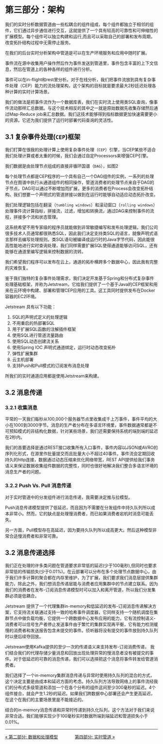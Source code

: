 第三部分：架构
================================
我们的实时分析数据管道由一些松耦合的组件组成，每个组件都独立于相邻的组件，它们通过异步通信进行交互，这就提供了一个具有较高的可靠性和可伸缩性的扩展模型。每个组件可以独立构建和运行,而且可以采取自己的部署和发布周期，改变拓扑结构过程中无需停止服务。


在我们的后台实时分析架构中管道是可以在生产环境服务和应用中随时扩展。

事件流在源中收集用户操作然后作为事件发送到管道里，事件包含丰富的上下文信息，然后在管道上的各种各样的组件进行分析。

事件可以在in-flight和rest里分析。对于在线分析，我们把事件流放到具有复杂事件处理（CEP）能力的流处理架构，这个架构的目标就是要求最大2秒廷迟处理各种计算的实时计算场景。

我们的做法是把事件流作为一个数据库表，我们在实时流上使用类SQL查询，像事件流动那样汇总数据。与这个技术相反的其中之一就是原始数据先收集存储然后通过Map-Reduce job来汇总数据。我们这技术能够得到指标数据更加快速需要更小的资源，它还为我们提供了运行时部署代码查询的灵活性。



3.1 复杂事件处理(`CEP`)框架
----------------------

我们打算在很我的处理计算上使用复杂事件处理（`CEP`）引擎，当CEP某些不适合我们处理计算或者太重的时候，我们会通过自定Processors来增强CEP引擎。

我们数据是由处理节点组成的直接非循环国谱（`DAG`），如图2

每个处理节点都是CEP程序的一个具有自己一个DAG组件的实例，一系列的处理节点在图谱中执行从通道组件的相同操作，管道消费者的处理节点来自于DAG的子节点，DAG可以通过不断增加而扩展，更多的消费者在Process会改变拓朴结构。我们想要一个声明式的管道拼接以做到在运行时能够自动适应动态拓扑改变。

我们处理逻辑包括在翻滚（`tumbling windows`）和滚动窗口（`rolling windows`）处理事件流计算指标，拼接流，过滤，增加和转换流，通过DAG来控制事件的流程，拼接多个流和状态管理。

这系统希望不用专家级的程序员就能做到非常敏捷编写和发布处理逻辑，我们公司很多技术人员通常都很熟悉SQL，因此我们决定支持类SQL的语言，就像声明式语言那样去编写处理规则。类SQL语句被编译成运行时的Java字节代码，因此能很高性能地进行实时查询处理，我们同样需要扩展SQL使得通道能够访问SQL，还有能够在通道里编写逻辑来控制数据的流转。

我们希望我们程序可以发布在云上，通道的拓朴横跨多个数据中心，因此我有完整的灾难恢复。

鉴于我们独特的复杂事件处理需求，我们决定开发基于Spring和分布式复杂事件处理基础框架，并称为Jetstream，它给我们提供了一个基于Java的CEP框架和用来在云环境中构建、部署和管理CEP应用的工具。这工具同时提供发布在Docker容器的EC2环境。


Jetstream 具有以下功能：
1. SQL的声明式定义的处理逻辑
2. 不用重启的热部署SQL
3. 用于扩展SQL函数的注解插件框架
4. 使用SQL进行管道流量路由
5. 使用SQL动态创建流关系
6. 使用Spring IOC 声明式通道绑定，运行时动态改变拓朴
7. 弹性扩展集群
8. 云主机部署
9. 支持Push和Pull模式的订阅发布消息处理

所我们的实时通道应用都是使用Jetstream来构建。


3.2 消息传递
----------------------
### 3.2.1 收集消息
平常的一天我们每秒从100,000个服务器节点里收集成千上万事件，事件平均的大小在1000到3000字节。消息的生产者分布在多语言环境里，事件数据通常都是不可预知模式的非结构化数据，针对某些场景，我们还需要保持系统的端到端的延迟在2秒内。

我们的首要选择是通过REST接口收集所有入口事件，事件内容以JSON或AVRO的序列化形式，在源里作批量提交而且批量大小不超过40事件。事件流会定期回收持久的http连接，数据通过动态压缩来优化网络带宽，REST API提供给我们事务语义来保证数据收集组件数据的完整性，同时也很好地解决我们整合多语言环境的消息生产者的问题。
### 3.2.2 Push Vs. Pull 消息传递
对于实时管道中的分发组件进行消息传递，我需要决定推与拉模型。

Push消息传递模型提供了低延迟，而且因为不需要在分发组件中持久队列所以成本非常小。然而，它的缺点是处理慢消费者，而已如果消费者宕机时消息可能丢失。

另一方面，Pull模型存在高延迟，因为要持久队列所以成高更大。然后这种模型非常合适慢消费者和非常可靠。


3.2 消息传递选择
----------------------
我们正在处理的许多类问题在管道要求非常低的延迟(少于100毫秒),但同时也要求非常低的传输损失(少于0.01%)。在云部署可以分布在多个处理节点数据中心，由于我们许多计算的聚合都在内存里维护，为了扩展，我们要求我们消息层提供集群能力，除此之外，我们想消息传递层能与消费者应用集群中的节点建立联系。因为我们的消费者在发布-订阅消息传递模型时可以加入和离开管道，所以我们分发集群必须是低耦合。

Jetstream 提供了一个代理集群in-memory和低延迟的发布-订阅消息传递解决方案，它支持流关联通过支持一致的哈希事件调度器，它同样支持一个随机调度在集群节点中做负载均衡，它提供一个跨数据中心发布应用的能力，它有流控制语义-消费者可以信号生产者停止发送事件由于繁忙的集群实现再平衡，它有能力检测缓慢的消费者和发送报告包含未提交的事件。侦听器将没有提交的事件放到持久队列时以便后续夺回放。

Jetstream使用Kafka提供的至少一次的传递语义来支持发布-订阅消费传递，
我们结合我们的代理存储少量消息和回放出现处理异常的慢消息者没有被提交的事件。对于低延迟的可靠的消息传递，我们可以选择把这个消息将事件转发给管道消费者。


我们选择了一个in-memory集群消息传递与异常时使用持久队列的混合的方式，这个决定主要是由成本和延迟方面的考虑。持久队列方法导致网络上的事件流经我们的分布式多级管道和添加一个在各个分布的组件这间至少300毫秒的延迟。4个组件接合，就会产生1.2秒的延迟。如果我们跨数据中心部署还会产生更高延迟，在这个在我们的主要场景里是不能接近的。

结合的in-memory消息传递和异常时传递到持久化队列，这个方法对于我们来说非常合适。我们能够实现少于100毫秒实时数据所端到端延迟和管道损失小于0.01%。

-----------------

[« 第二部分: 数据和处理模型](part2-data-model.md)　　　　[第四部分: 实时管道 »](part4-pipeline.md)
